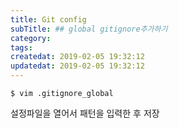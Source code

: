 ```yaml
---
title: Git config
subTitle: ## global gitignore추가하기
category: 
tags: 
createdat: 2019-02-05 19:32:12
updatedat: 2019-02-05 19:32:12
---
```

```
$ vim .gitignore_global
```
설정파일을 열어서 패턴을 입력한 후 저장

